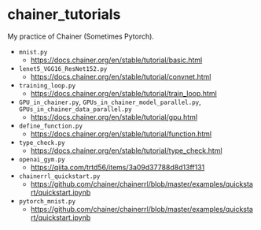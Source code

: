 # chainer_tutorials

My practice of Chainer (Sometimes Pytorch).

- `mnist.py`
  - https://docs.chainer.org/en/stable/tutorial/basic.html
- `lenet5_VGG16_ResNet152.py`
  - https://docs.chainer.org/en/stable/tutorial/convnet.html
- `training_loop.py`
  - https://docs.chainer.org/en/stable/tutorial/train_loop.html
- `GPU_in_chainer.py`, `GPUs_in_chainer_model_parallel.py`, `GPUs_in_chainer_data_parallel.py`
  - https://docs.chainer.org/en/stable/tutorial/gpu.html
- `define_function.py`
  - https://docs.chainer.org/en/stable/tutorial/function.html
- `type_check.py`
  - https://docs.chainer.org/en/stable/tutorial/type_check.html
- `openai_gym.py`
  - https://qiita.com/trtd56/items/3a09d37788d8d13ff131
- `chainerrl_quickstart.py`
  - https://github.com/chainer/chainerrl/blob/master/examples/quickstart/quickstart.ipynb
- `pytorch_mnist.py`
  - https://github.com/chainer/chainerrl/blob/master/examples/quickstart/quickstart.ipynb
